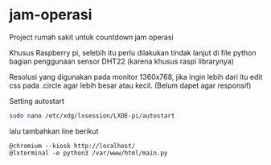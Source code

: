 # jam-operasi
Project rumah sakit untuk countdown jam operasi

Khusus Raspberry pi, selebih itu perlu dilakukan tindak lanjut di file python bagian penggunaan sensor DHT22 (karena khusus raspi librarynya)

Resolusi yang digunakan pada monitor 1360x768, jika ingin lebih dari itu edit css pada .circle agar lebih besar atau kecil. (Belum dapet agar responsif)

Setting autostart 
```sh
sudo nano /etc/xdg/lxsession/LXDE-pi/autostart
```
lalu tambahkan line berikut
```
@chromium --kiosk http://localhost/
@lxterminal -e python3 /var/www/html/main.py
```
